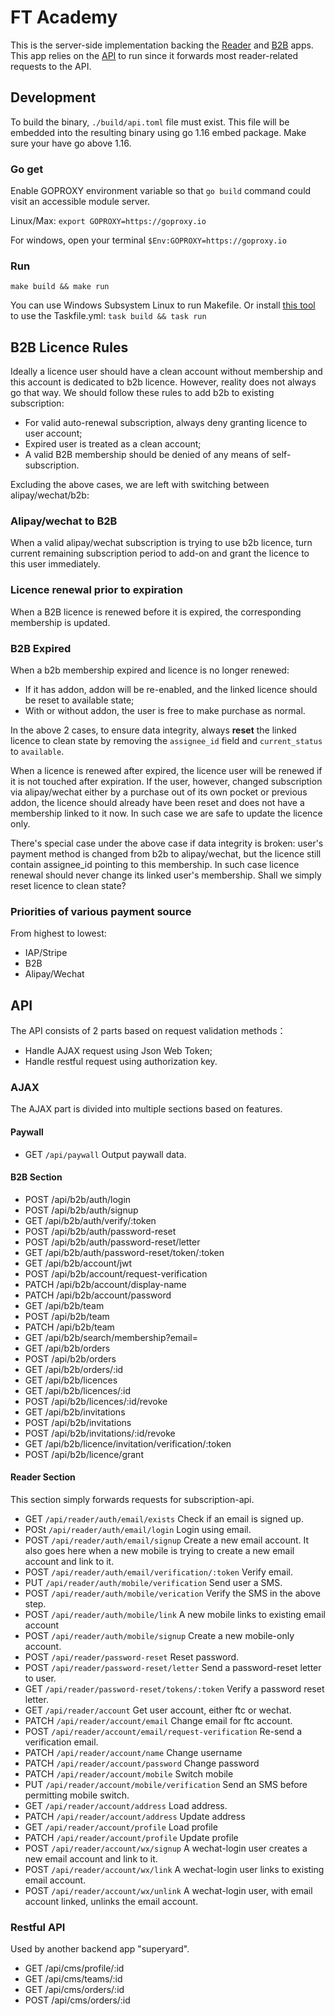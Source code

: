 # FT Academy

This is the server-side implementation backing the [Reader](https://github.com/FTChinese/reader-react) and [B2B](https://github.com/FTChinese/b2b-react) apps. This app relies on the [API](https://github.com/FTChinese/subscription-api) to run since it forwards most reader-related requests to the API.

## Development

To build the binary, `./build/api.toml` file must exist. This file will be embedded into the resulting binary using go 1.16 embed package. Make sure your have go above 1.16.

### Go get

Enable GOPROXY environment variable so that `go build` command could visit an accessible module server.

Linux/Max: `export GOPROXY=https://goproxy.io`

For windows, open your terminal `$Env:GOPROXY=https://goproxy.io`

### Run

`make build && make run`

You can use Windows Subsystem Linux to run Makefile. Or install [this tool](https://taskfile.dev/#/installation) to use the Taskfile.yml: `task build && task run`

## B2B Licence Rules

Ideally a licence user should have a clean account without membership and this account is dedicated to b2b licence. However, reality does not always go that way. We should follow these rules to add b2b to existing subscription:

* For valid auto-renewal subscription, always deny granting licence to user account;
* Expired user is treated as a clean account;
* A valid B2B membership should be denied of any means of self-subscription.

Excluding the above cases, we are left with switching between alipay/wechat/b2b:

### Alipay/wechat to B2B

When a valid alipay/wechat subscription is trying to use b2b licence, turn current remaining subscription period to add-on and grant the licence to this user immediately.

### Licence renewal prior to expiration

When a B2B licence is renewed before it is expired, the corresponding membership is updated.

### B2B Expired

When a b2b membership expired and licence is no longer renewed:

* If it has addon, addon will be re-enabled, and the linked licence should be reset to available state;
* With or without addon, the user is free to make purchase as normal.

In the above 2 cases, to ensure data integrity, always **reset** the linked licence to clean state by removing the `assignee_id` field and `current_status` to `available`.

When a licence is renewed after expired, the licence user will be renewed if it is not touched after expiration. If the user, however, changed subscription via alipay/wechat either by a purchase out of its own pocket or previous addon, the licence should already have been reset and does not have a membership linked to it now. In such case we are safe to update the licence only.

There's special case under the above case if data integrity is broken: user's payment method is changed from b2b to alipay/wechat, but the licence still contain assignee_id pointing to this membership. In such case licence renewal should never change its linked user's membership. Shall we simply reset licence to clean state?

### Priorities of various payment source

From highest to lowest:

* IAP/Stripe
* B2B
* Alipay/Wechat

## API

The API consists of 2 parts based on request validation methods：

* Handle AJAX request using Json Web Token;
* Handle restful request using authorization key.

### AJAX

The AJAX part is divided into multiple sections based on features.

#### Paywall

* GET `/api/paywall` Output paywall data.

#### B2B Section

* POST /api/b2b/auth/login
* POST /api/b2b/auth/signup
* GET /api/b2b/auth/verify/:token
* POST /api/b2b/auth/password-reset
* POST /api/b2b/auth/password-reset/letter
* GET /api/b2b/auth/password-reset/token/:token
* GET /api/b2b/account/jwt
* POST /api/b2b/account/request-verification
* PATCH /api/b2b/account/display-name
* PATCH /api/b2b/account/password
* GET /api/b2b/team
* POST /api/b2b/team
* PATCH /api/b2b/team
* GET /api/b2b/search/membership?email=<string>
* GET /api/b2b/orders
* POST /api/b2b/orders
* GET /api/b2b/orders/:id
* GET /api/b2b/licences
* GET /api/b2b/licences/:id
* POST /api/b2b/licences/:id/revoke
* GET /api/b2b/invitations
* POST /api/b2b/invitations
* POST /api/b2b/invitations/:id/revoke
* GET /api/b2b/licence/invitation/verification/:token
* POST /api/b2b/licence/grant

#### Reader Section

This section simply forwards requests for subscription-api.

* GET `/api/reader/auth/email/exists` Check if an email is signed up.
* POSt `/api/reader/auth/email/login` Login using email.
* POST `/api/reader/auth/email/signup` Create a new email account. It also goes here when a new mobile is trying to create a new email account and link to it.
* POST `/api/reader/auth/email/verification/:token` Verify email.
* PUT `/api/reader/auth/mobile/verification` Send user a SMS.
* POST `/api/reader/auth/mobile/verication` Verify the SMS in the above step.
* POST `/api/reader/auth/mobile/link` A new mobile links to existing email account
* POST `/api/reader/auth/mobile/signup` Create a new mobile-only account.
* POST `/api/reader/password-reset` Reset password.
* POST `/api/reader/password-reset/letter` Send a password-reset letter to user.
* GET `/api/reader/password-reset/tokens/:token` Verify a password reset letter.
* GET `/api/reader/account` Get user account, either ftc or wechat.
* PATCH `/api/reader/account/email` Change email for ftc account.
* POST `/api/reader/account/email/request-verification` Re-send a verification email.
* PATCH `/api/reader/account/name` Change username
* PATCH `/api/reader/account/password` Change password
* PATCH `/api/reader/account/mobile` Switch mobile
* PUT `/api/reader/account/mobile/verification` Send an SMS before permitting mobile switch.
* GET `/api/reader/account/address` Load address.
* PATCH `/api/reader/account/address` Update address
* GET `/api/reader/account/profile` Load profile
* PATCH `/api/reader/account/profile` Update profile
* POST `/api/reader/account/wx/signup` A wechat-login user creates a new email account and link to it.
* POST `/api/reader/account/wx/link` A wechat-login user links to existing email account.
* POST `/api/reader/account/wx/unlink` A wechat-login user, with email account linked, unlinks the email account.

### Restful API

Used by another backend app "superyard".

* GET /api/cms/profile/:id
* GET /api/cms/teams/:id
* GET /api/cms/orders/:id
* POST /api/cms/orders/:id
